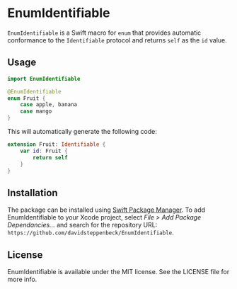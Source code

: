 # EnumIdentifiable

`EnumIdentifiable` is a Swift macro for `enum` that provides automatic conformance to the `Identifiable` protocol and returns `self` as the `id` value.

## Usage

```swift
import EnumIdentifiable

@EnumIdentifiable
enum Fruit {
    case apple, banana
    case mango
}
```

This will automatically generate the following code:

```swift
extension Fruit: Identifiable {
    var id: Fruit {
        return self
    }
}
```

## Installation

The package can be installed using [Swift Package Manager](https://swift.org/package-manager/). To add EnumIdentifiable to your Xcode project, select *File > Add Package Dependancies...* and search for the repository URL: `https://github.com/davidsteppenbeck/EnumIdentifiable`.

## License

EnumIdentifiable is available under the MIT license. See the LICENSE file for more info.
